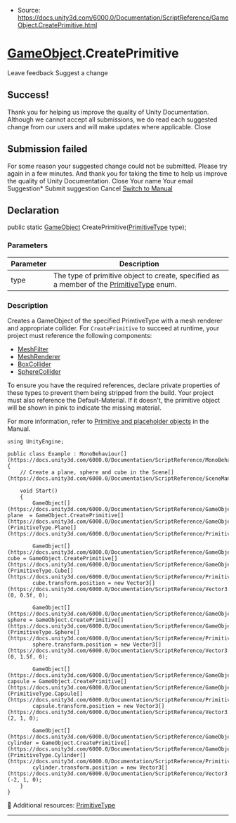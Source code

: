 * Source: https://docs.unity3d.com/6000.0/Documentation/ScriptReference/GameObject.CreatePrimitive.html

#  [GameObject](https://docs.unity3d.com/6000.0/Documentation/ScriptReference/GameObject.html).CreatePrimitive
Leave feedback
Suggest a change
## Success!
Thank you for helping us improve the quality of Unity Documentation. Although we cannot accept all submissions, we do read each suggested change from our users and will make updates where applicable.
Close
## Submission failed
For some reason your suggested change could not be submitted. Please <a>try again</a> in a few minutes. And thank you for taking the time to help us improve the quality of Unity Documentation.
Close
Your name Your email Suggestion* Submit suggestion
Cancel
[Switch to Manual](https://docs.unity3d.com/6000.0/Documentation/Manual/class-GameObject.html "Go to GameObject Component in the Manual")
## Declaration
public static [GameObject](https://docs.unity3d.com/6000.0/Documentation/ScriptReference/GameObject.html) CreatePrimitive([PrimitiveType](https://docs.unity3d.com/6000.0/Documentation/ScriptReference/PrimitiveType.html) type); 
### Parameters
Parameter | Description  
---|---  
type | The type of primitive object to create, specified as a member of the [PrimitiveType](https://docs.unity3d.com/6000.0/Documentation/ScriptReference/PrimitiveType.html) enum.  
### Description
Creates a GameObject of the specified PrimtiveType with a mesh renderer and appropriate collider.
For `CreatePrimitive` to succeed at runtime, your project must reference the following components: 
  * [MeshFilter](https://docs.unity3d.com/6000.0/Documentation/ScriptReference/MeshFilter.html)
  * [MeshRenderer](https://docs.unity3d.com/6000.0/Documentation/ScriptReference/MeshRenderer.html)
  * [BoxCollider](https://docs.unity3d.com/6000.0/Documentation/ScriptReference/BoxCollider.html)
  * [SphereCollider](https://docs.unity3d.com/6000.0/Documentation/ScriptReference/SphereCollider.html)


To ensure you have the required references, declare private properties of these types to prevent them being stripped from the build. Your project must also reference the Default-Material. If it doesn't, the primitive object will be shown in pink to indicate the missing material.  
  
For more information, refer to [Primitive and placeholder objects](https://docs.unity3d.com/6000.0/Documentation/Manual/PrimitiveObjects.html) in the Manual. 
```
using UnityEngine;  
  
public class Example : MonoBehaviour[](https://docs.unity3d.com/6000.0/Documentation/ScriptReference/MonoBehaviour.html)
{
    // Create a plane, sphere and cube in the Scene[](https://docs.unity3d.com/6000.0/Documentation/ScriptReference/SceneManagement.Scene.html).  
  
    void Start()
    {
        GameObject[](https://docs.unity3d.com/6000.0/Documentation/ScriptReference/GameObject.html) plane  = GameObject.CreatePrimitive[](https://docs.unity3d.com/6000.0/Documentation/ScriptReference/GameObject.CreatePrimitive.html)(PrimitiveType.Plane[](https://docs.unity3d.com/6000.0/Documentation/ScriptReference/PrimitiveType.Plane.html));  
  
        GameObject[](https://docs.unity3d.com/6000.0/Documentation/ScriptReference/GameObject.html) cube = GameObject.CreatePrimitive[](https://docs.unity3d.com/6000.0/Documentation/ScriptReference/GameObject.CreatePrimitive.html)(PrimitiveType.Cube[](https://docs.unity3d.com/6000.0/Documentation/ScriptReference/PrimitiveType.Cube.html));
        cube.transform.position = new Vector3[](https://docs.unity3d.com/6000.0/Documentation/ScriptReference/Vector3.html)(0, 0.5f, 0);  
  
        GameObject[](https://docs.unity3d.com/6000.0/Documentation/ScriptReference/GameObject.html) sphere = GameObject.CreatePrimitive[](https://docs.unity3d.com/6000.0/Documentation/ScriptReference/GameObject.CreatePrimitive.html)(PrimitiveType.Sphere[](https://docs.unity3d.com/6000.0/Documentation/ScriptReference/PrimitiveType.Sphere.html));
        sphere.transform.position = new Vector3[](https://docs.unity3d.com/6000.0/Documentation/ScriptReference/Vector3.html)(0, 1.5f, 0);  
  
        GameObject[](https://docs.unity3d.com/6000.0/Documentation/ScriptReference/GameObject.html) capsule = GameObject.CreatePrimitive[](https://docs.unity3d.com/6000.0/Documentation/ScriptReference/GameObject.CreatePrimitive.html)(PrimitiveType.Capsule[](https://docs.unity3d.com/6000.0/Documentation/ScriptReference/PrimitiveType.Capsule.html));
        capsule.transform.position = new Vector3[](https://docs.unity3d.com/6000.0/Documentation/ScriptReference/Vector3.html)(2, 1, 0);  
  
        GameObject[](https://docs.unity3d.com/6000.0/Documentation/ScriptReference/GameObject.html) cylinder = GameObject.CreatePrimitive[](https://docs.unity3d.com/6000.0/Documentation/ScriptReference/GameObject.CreatePrimitive.html)(PrimitiveType.Cylinder[](https://docs.unity3d.com/6000.0/Documentation/ScriptReference/PrimitiveType.Cylinder.html));
        cylinder.transform.position = new Vector3[](https://docs.unity3d.com/6000.0/Documentation/ScriptReference/Vector3.html)(-2, 1, 0);
    }
}

```

Additional resources: [PrimitiveType](https://docs.unity3d.com/6000.0/Documentation/ScriptReference/PrimitiveType.html)
* * *
